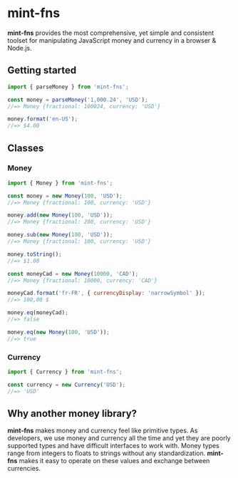 # mint-fns

**mint-fns** provides the most comprehensive, yet simple and consistent toolset for manipulating JavaScript money and currency in a browser & Node.js.

## Getting started

```js
import { parseMoney } from 'mint-fns';

const money = parseMoney('1,000.24', 'USD');
//=> Money {fractional: 100024, currency: 'USD'}

money.format('en-US');
//=> $4.00
```

## Classes

### Money

```js
import { Money } from 'mint-fns';

const money = new Money(100, 'USD');
//=> Money {fractional: 100, currency: 'USD'}

money.add(new Money(100, 'USD'));
//=> Money {fractional: 200, currency: 'USD'}

money.sub(new Money(100, 'USD'));
//=> Money {fractional: 100, currency: 'USD'}

money.toString();
//=> $1.00

const moneyCad = new Money(10000, 'CAD');
//=> Money {fractional: 10000, currency: 'CAD'}

moneyCad.format('fr-FR', { currencyDisplay: 'narrowSymbol' });
//=> 100,00 $

money.eq(moneyCad);
//=> false

money.eq(new Money(100, 'USD'));
//=> true
```

### Currency

```js
import { Currency } from 'mint-fns';

const currency = new Currency('USD');
//=> 'USD'
```

## Why another money library?

**mint-fns** makes money and currency feel like primitive types. As developers, we use money and currency all the time and yet they are poorly supported types and have difficult interfaces to work with. Money types range from integers to floats to strings without any standardization. **mint-fns** makes it easy to operate on these values and exchange between currencies.
